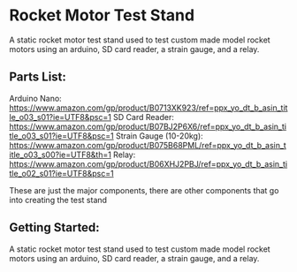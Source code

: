 # Rocket Motor Test Stand

A static rocket motor test stand used to test custom made model rocket motors using an arduino, SD card reader, a strain gauge, and a relay.

## Parts List:

Arduino Nano: https://www.amazon.com/gp/product/B0713XK923/ref=ppx_yo_dt_b_asin_title_o03_s01?ie=UTF8&psc=1
SD Card Reader: https://www.amazon.com/gp/product/B07BJ2P6X6/ref=ppx_yo_dt_b_asin_title_o03_s01?ie=UTF8&psc=1
Strain Gauge (10-20kg): https://www.amazon.com/gp/product/B075B68PML/ref=ppx_yo_dt_b_asin_title_o03_s00?ie=UTF8&th=1
Relay: https://www.amazon.com/gp/product/B06XHJ2PBJ/ref=ppx_yo_dt_b_asin_title_o02_s01?ie=UTF8&psc=1

These are just the major components, there are other components that go into creating the test stand

## Getting Started:

A static rocket motor test stand used to test custom made model rocket motors using an arduino, SD card reader, a strain gauge, and a relay.


